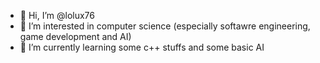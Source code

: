 - 👋 Hi, I’m @lolux76
- 👀 I’m interested in computer science (especially softawre engineering, game development and AI) 
- 🌱 I’m currently learning some c++ stuffs and some basic AI


<!---
lolux76/lolux76 is a ✨ special ✨ repository because its `README.md` (this file) appears on your GitHub profile.
You can click the Preview link to take a look at your changes.

- 💞️ I’m looking to collaborate on ...
- 📫 How to reach me ...
--->
